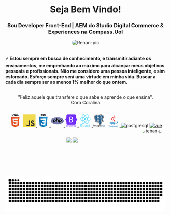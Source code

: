 <h1 align="center"><strong>Seja Bem Vindo!</strong></h1>
<h3 align="center">Sou Developer Front-End | AEM do Studio Digital Commerce & Experiences na Compass.Uol</h3>
<div align = "center">
<img align="rigth" alt="Renan-pic" height="150" style="border-radius:25px;" src="https://user-images.githubusercontent.com/36648528/148601691-f80826ed-929f-4f9f-a0e3-8a768ce88907.jpg">
</div><br>

⚡ **Estou sempre em busca de conhecimento,  e transmitir adiante os ensinamentos, me empenhando ao máximo para alcançar meus objetivos pessoais e profissionais. Não me considero uma pessoa inteligente, e sim esforçado. Esforço sempre será uma virtude em minha vida. Buscar a cada dia sempre ser ao menos 1% melhor do que ontem.**

##

<p align="center"> "Feliz aquele que transfere o que sabe e aprende o que ensina".<br>
    Cora Coralina
 </p>
 
##
  
<div align = "center">
<img src="https://raw.githubusercontent.com/devicons/devicon/master/icons/html5/html5-original-wordmark.svg" alt="html5" width="40" height="40"/> </a> <a href="https://www.java.com" target="_blank"> 
<a href="https://developer.mozilla.org/en-US/docs/Web/JavaScript" target="_blank"> <img src="https://raw.githubusercontent.com/devicons/devicon/master/icons/javascript/javascript-original.svg" alt="javascript" width="40" height="40"/> </a> 
<a href="https://www.w3schools.com/css/" target="_blank"> <img src="https://raw.githubusercontent.com/devicons/devicon/master/icons/css3/css3-original-wordmark.svg" alt="css3" width="40" height="40"/> </a>
<a href="https://www.php.net" target="_blank"> <img src="https://raw.githubusercontent.com/devicons/devicon/master/icons/php/php-original.svg" alt="php" width="40" height="40"/> </a> 
  <a href="https://getbootstrap.com" target="_blank"> 
<img src="https://raw.githubusercontent.com/devicons/devicon/master/icons/bootstrap/bootstrap-plain-wordmark.svg" alt="bootstrap" width="40" height="40"/> </a> 
<a href="https://reactjs.org/" target="_blank"> <img src="https://raw.githubusercontent.com/devicons/devicon/master/icons/react/react-original-wordmark.svg" alt="react" width="40" height="40"/> </a> 
<img src="https://raw.githubusercontent.com/devicons/devicon/master/icons/postgresql/postgresql-original-wordmark.svg" alt="postgresql" width="40" height="40"/> </a> 
<a href="https://www.java.com" target="_blank"> <img src="https://raw.githubusercontent.com/devicons/devicon/master/icons/java/java-original.svg" alt="java" width="40" height="40"/> </a> 
<img src="https://user-images.githubusercontent.com/36648528/153305648-c9dccc2f-a205-4cef-8c40-dea62f59d813.png" alt="postgresql" width="40" height="40"/> </a> 
<a href="https://user-images.githubusercontent.com/36648528/153305648-c9dccc2f-a205-4cef-8c40-dea62f59d813.png" alt="java" width="40" height="40"/> </a> 
  <img align="right" alt="Renan-pic" height="150" style="border-radius:50px;" src="https://user-images.githubusercontent.com/36648528/138820416-d6c4e2a1-9a92-4055-b0dd-af8df3a5d9be.png">
<a href="https://vuejs.org/" target="_blank"> <img src="https://github.com/renanacosta/Ordenacao/assets/36648528/a63cedd0-ec99-48bb-b859-a97c6bb8d463" alt="vue" width="40" height="40"/> </a>
 </div>
 
 ##
 
 
<div align = "center">
    <a href="https://www.linkedin.com/in/renan-acosta/" target="_blank"><img src="https://img.shields.io/badge/-LinkedIn-%230077B5?style=for-the-badge&logo=linkedin&logoColor=white" target="_blank"></a>
    <a href = "mailto:renangomesacosta@gmail.com"><img src="https://img.shields.io/badge/Gmail-D14836?style=for-the-badge&logo=gmail&logoColor=white" target="_blank"></a>
</div>

<picture>
  <source media="(prefers-color-scheme: dark)" srcset="https://raw.githubusercontent.com/renanacosta/renanacosta/output/github-contribution-grid-snake-dark.svg">
  <source media="(prefers-color-scheme: light)" srcset="https://raw.githubusercontent.com/renanacosta/renanacosta/output/github-contribution-grid-snake.svg">
  <img alt="github contribution grid snake animation" src="https://raw.githubusercontent.com/renanacosta/renanacosta/output/github-contribution-grid-snake.svg">
</picture>


